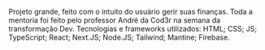Projeto grande, feito com o intuito do usuário gerir suas finanças.
Toda a mentoria foi feito pelo professor André da Cod3r na semana da transformação Dev.
Tecnologias e frameworks utilizados:
HTML;
CSS;
JS;
TypeScript;
React;
Next.JS;
Node.JS;
Tailwind;
Mantine;
Firebase.
